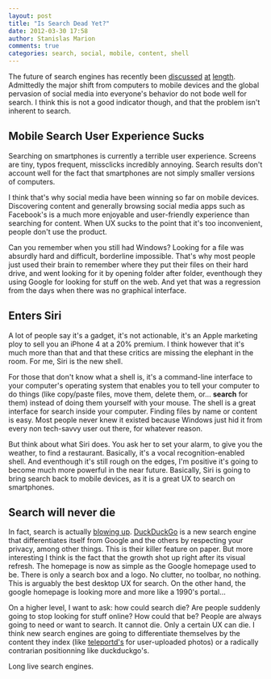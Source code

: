 ```yaml
---
layout: post
title: "Is Search Dead Yet?"
date: 2012-03-30 17:58
author: Stanislas Marion
comments: true
categories: search, social, mobile, content, shell
---
```


The future of search engines has recently been [discussed](http://rogerandmike.com/post/13133644688/10-hypotheses-for-technology-investing) [at](http://continuations.com/post/18605081084/bringing-time-back-to-the-web-or-the-struggle-for) [length](http://also.roybahat.com/post/19307918051/bd-is-the-new-seo).
Admittedly the major shift from computers to mobile devices and the
global pervasion of social media into everyone's behavior do not bode
well for search. I think this is not a good indicator though, and that
the problem isn't inherent to search.

## Mobile Search User Experience Sucks

Searching on smartphones is currently a terrible user experience. Screens are
tiny, typos frequent, missclicks incredibly annoying. Search results
don't account well for the fact that smartphones are not simply smaller versions of
computers.

I think that's why social media have been winning so far on mobile
devices. Discovering content and generally browsing social media apps
such as Facebook's is a much more enjoyable and user-friendly experience
than searching for content. When UX sucks to the point that it's too
inconvenient, people don't use the product.

Can you remember when you still had Windows? Looking for a file was
absurdly hard and difficult, borderline impossible. That's why most
people just used their brain to remember where they put their files on
their hard drive, and went looking for it by opening folder after
folder, eventhough they using Google for looking for stuff on the web.
And yet that was a regression from the days when there was no graphical
interface.

## Enters Siri 

A lot of people say it's a gadget, it's not actionable,
it's an Apple marketing ploy to sell you an iPhone 4 at a 20% premium. I
think however that it's much more than that and that these critics are
missing the elephant in the room. For me, Siri is the new
shell. 

For those that don't know what a shell is, it's a command-line
interface to your computer's operating system that enables you to tell
your computer to do things (like copy/paste files, move them, delete
them, or... **search** for them) instead of doing them yourself with
your mouse. The shell is a great interface for search inside your
computer. Finding files by name or content is easy. Most people never
knew it existed because Windows just hid it from every non tech-savvy
user out there, for whatever reason.

But think about what Siri does. You ask her to set your
alarm, to give you the weather, to find a restaurant. Basically, it's a
vocal recognition-enabled shell. And eventhough it's still rough on the
edges, I'm positive it's going to become much more powerful in the near
future. Basically, Siri is going to bring search back to mobile devices,
as it is a great UX to search on smartphones.


## Search will never die

In fact, search is actually [blowing up](http://news.ycombinator.com/item?id=3770958). [DuckDuckGo](http://duckduckgo.com)
is a new search engine that differentiates itself from Google and the
others by respecting your privacy, among other things. This is their
killer feature on paper. But more interesting I think is the fact that
the growth shot up right after its visual refresh. The homepage is now as simple as the Google homepage used to be.
There is only a search box and a logo. No clutter, no toolbar, no
nothing. This is arguably the best desktop
UX for search. On the other hand, the google homepage is looking more
and more like a 1990's portal...

On a higher level, I want to ask: how could search die? Are
people suddenly going to stop looking for stuff online? How could that
be? People are always going to need or want to search. It cannot die.
Only a certain UX can die. I think new search engines are going to
differentiate themselves by the content they index (like
[teleportd's](http://teleportd.com) for user-uploaded photos) or a
radically contrarian positionning like duckduckgo's.

Long live search engines.

